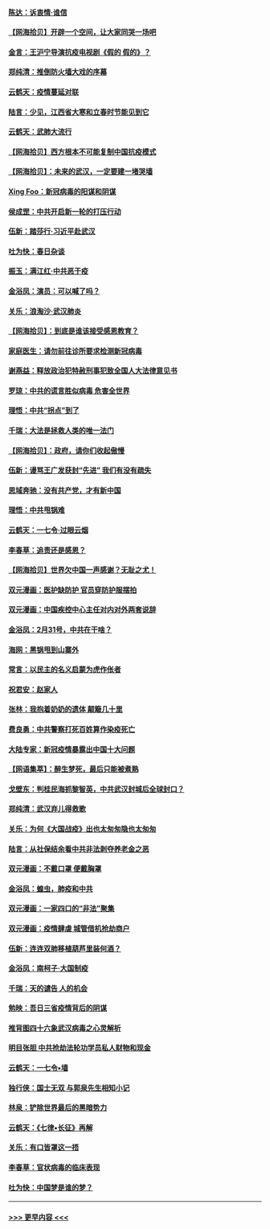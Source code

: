 #### [陈达：诉衷情·谁信](../pages/nsc993/n11942899.md?t=03161302) 
#### [【网海拾贝】开辟一个空间，让大家同哭一场吧](../pages/nsc993/n11942165.md?t=03161302) 
#### [金言：王沪宁导演抗疫电视剧《假的 假的》？](../pages/nsc993/n11941510.md?t=03161302) 
#### [郑纯清：推倒防火墙大戏的序幕](../pages/nsc993/n11940838.md?t=03161302) 
#### [云鹤天：疫情蔓延对联](../pages/nsc993/n11940579.md?t=03161302) 
#### [陆言：少见，江西省大寒和立春时节能见到它](../pages/nsc993/n11939983.md?t=03161302) 
#### [云鹤天：武肺大流行](../pages/nsc993/n11939902.md?t=03161302) 
#### [【网海拾贝】西方根本不可能复制中国抗疫模式](../pages/nsc993/n11939725.md?t=03161302) 
#### [【网海拾贝】：未来的武汉，一定要建一堵哭墙](../pages/nsc993/n11938684.md?t=03161302) 
#### [Xing Foo：新冠病毒的阳谋和阴谋](../pages/nsc993/n11936086.md?t=03161302) 
#### [侯成罡：中共开启新一轮的打压行动](../pages/nsc993/n11935730.md?t=03161302) 
#### [伍新：踏莎行‧习近平赴武汉](../pages/nsc993/n11935157.md?t=03161302) 
#### [吐为快：春日杂谈](../pages/nsc993/n11934776.md?t=03161302) 
#### [振玉：满江红‧中共恶于疫](../pages/nsc993/n11934647.md?t=03161302) 
#### [金浴凤：演员：可以喊了吗？](../pages/nsc993/n11934602.md?t=03161302) 
#### [关乐：浪淘沙·武汉肺炎](../pages/nsc993/n11931792.md?t=03161302) 
#### [【网海拾贝】：到底是谁该接受感恩教育？](../pages/nsc993/n11931552.md?t=03161302) 
#### [家庭医生：请勿前往诊所要求检测新冠病毒](../pages/nsc993/n11929190.md?t=03161302) 
#### [谢燕益：释放政治犯特赦刑事犯致全国人大法律意见书](../pages/nsc993/n11928978.md?t=03161302) 
#### [罗琼：中共的谎言胜似病毒 危害全世界](../pages/nsc993/n11922636.md?t=03161302) 
#### [理悟：中共“拐点”到了](../pages/nsc993/n11928496.md?t=03161302) 
#### [千瑞：大法是拯救人类的唯一法门](../pages/nsc993/n11927637.md?t=03161302) 
#### [【网海拾贝】：政府，请你们收起傲慢](../pages/nsc993/n11926932.md?t=03161302) 
#### [伍新：谩骂王广发获封“先进” 我们有没有疏失](../pages/nsc993/n11926101.md?t=03161302) 
#### [思域奔驰：没有共产党，才有新中国](../pages/nsc993/n11926058.md?t=03161302) 
#### [理悟：中共甩锅难](../pages/nsc993/n11925355.md?t=03161302) 
#### [云鹤天：一七令·过眼云烟](../pages/nsc993/n11925284.md?t=03161302) 
#### [李春草：追责还是感恩？](../pages/nsc993/n11925274.md?t=03161302) 
#### [【网海拾贝】世界欠中国一声感谢？无耻之尤！](../pages/nsc993/n11925239.md?t=03161302) 
#### [双元漫画：医护缺防护 官员穿防护服摆拍](../pages/nsc993/n11923899.md?t=03161302) 
#### [双元漫画：中国疾控中心主任对内对外两套说辞](../pages/nsc993/n11921994.md?t=03161302) 
#### [金浴凤：2月31号，中共在干啥？](../pages/nsc993/n11922706.md?t=03161302) 
#### [海网：黑锅甩到山寨外](../pages/nsc993/n11922688.md?t=03161302) 
#### [常言：以民主的名义启蒙为虎作伥者](../pages/nsc993/n11922217.md?t=03161302) 
#### [祝君安：赵家人](../pages/nsc993/n11922209.md?t=03161302) 
#### [张林：我抱着奶奶的遗体 颠簸几十里](../pages/nsc993/n11920945.md?t=03161302) 
#### [费良勇：中共警察打死百姓算作染疫死亡](../pages/nsc993/n11919264.md?t=03161302) 
#### [大陆专家：新冠疫情暴露出中国十大问题](../pages/nsc993/n11919187.md?t=03161302) 
#### [【网语集萃】：醉生梦死，最后只能被煮熟](../pages/nsc993/n11918994.md?t=03161302) 
#### [戈壁东：判桂民海抓黎智英，中共武汉封城后全球封口？](../pages/nsc993/n11917982.md?t=03161302) 
#### [郑纯清：武汉弃儿得救歌](../pages/nsc993/n11917881.md?t=03161302) 
#### [关乐：为何《大国战疫》出也太匆匆隐也太匆匆](../pages/nsc993/n11917792.md?t=03161302) 
#### [陆言：从社保结余看中共非法剥夺养老金之恶](../pages/nsc993/n11917084.md?t=03161302) 
#### [双元漫画：不戴口罩 便戴胸罩](../pages/nsc993/n11916447.md?t=03161302) 
#### [金浴凤：蝗虫，肺疫和中共](../pages/nsc993/n11916904.md?t=03161302) 
#### [双元漫画：一家四口的“非法”聚集](../pages/nsc993/n11916378.md?t=03161302) 
#### [双元漫画：疫情肆虐 城管借机抢劫商户](../pages/nsc993/n11916310.md?t=03161302) 
#### [伍新：连连双肺移植葫芦里装何酒？](../pages/nsc993/n11913667.md?t=03161302) 
#### [金浴凤：南柯子·大国制疫](../pages/nsc993/n11913657.md?t=03161302) 
#### [千瑞：天的谴告  人的机会](../pages/nsc993/n11913309.md?t=03161302) 
#### [勉映：吾日三省疫情背后的阴谋](../pages/nsc993/n11913079.md?t=03161302) 
#### [推背图四十六象武汉病毒之心灵解析](../pages/nsc993/n11911761.md?t=03161302) 
#### [明目张胆 中共抢劫法轮功学员私人财物和现金](../pages/nsc993/n11910262.md?t=03161302) 
#### [云鹤天：一七令▪墙](../pages/nsc993/n11910627.md?t=03161302) 
#### [独行侠：国士无双 与郭泉先生相知小记](../pages/nsc993/n11910613.md?t=03161302) 
#### [林泉：铲除世界最后的黑暗势力](../pages/nsc993/n11909320.md?t=03161302) 
#### [云鹤天：《七律▪长征》再解](../pages/nsc993/n11909327.md?t=03161302) 
#### [关乐：有口皆罩这一捂](../pages/nsc993/n11908393.md?t=03161302) 
#### [李春草：官状病毒的临床表现](../pages/nsc993/n11908339.md?t=03161302) 
#### [吐为快：中国梦是谁的梦？](../pages/nsc993/n11906564.md?t=03161302) 

----
#### [ >>> 更早内容 <<< ](../indexes/nsc993-earlier.md)
